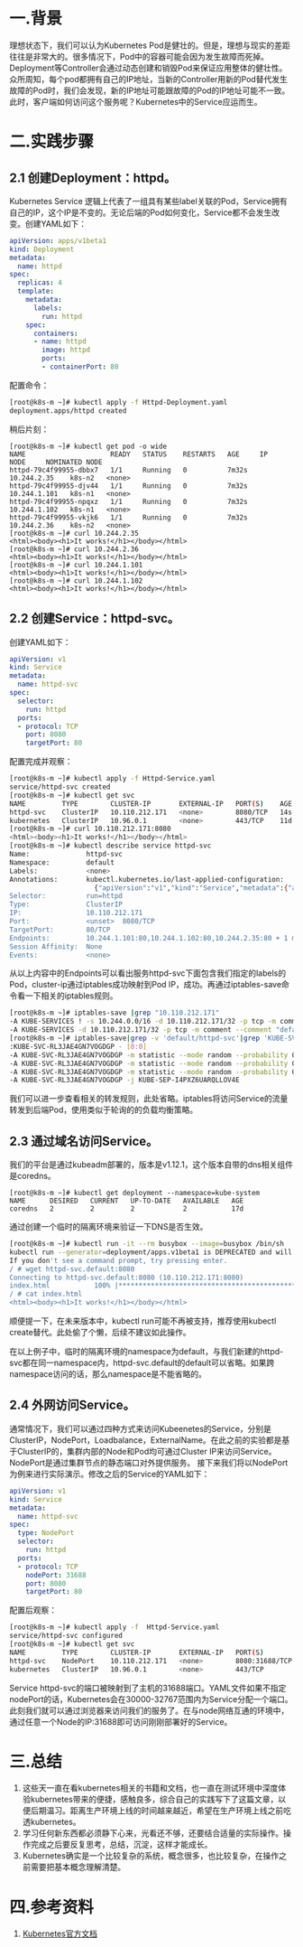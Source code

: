 # 一.背景
理想状态下，我们可以认为Kubernetes Pod是健壮的。但是，理想与现实的差距往往是非常大的。很多情况下，Pod中的容器可能会因为发生故障而死掉。Deployment等Controller会通过动态创建和销毁Pod来保证应用整体的健壮性。众所周知，每个pod都拥有自己的IP地址，当新的Controller用新的Pod替代发生故障的Pod时，我们会发现，新的IP地址可能跟故障的Pod的IP地址可能不一致。此时，客户端如何访问这个服务呢？Kubernetes中的Service应运而生。

# 二.实践步骤
## 2.1 创建Deployment：httpd。
Kubernetes Service 逻辑上代表了一组具有某些label关联的Pod，Service拥有自己的IP，这个IP是不变的。无论后端的Pod如何变化，Service都不会发生改变。创建YAML如下：
```yaml
apiVersion: apps/v1beta1
kind: Deployment
metadata:
  name: httpd
spec:
  replicas: 4
  template:
    metadata:
      labels:
        run: httpd
    spec:
      containers:
      - name: httpd
        image: httpd
        ports:
        - containerPort: 80
```
配置命令：
```bash
[root@k8s-m ~]# kubectl apply -f Httpd-Deployment.yaml
deployment.apps/httpd created
```
稍后片刻：
```
[root@k8s-m ~]# kubectl get pod -o wide
NAME                     READY   STATUS    RESTARTS   AGE     IP             NODE     NOMINATED NODE
httpd-79c4f99955-dbbx7   1/1     Running   0          7m32s   10.244.2.35    k8s-n2   <none>
httpd-79c4f99955-djv44   1/1     Running   0          7m32s   10.244.1.101   k8s-n1   <none>
httpd-79c4f99955-npqxz   1/1     Running   0          7m32s   10.244.1.102   k8s-n1   <none>
httpd-79c4f99955-vkjk6   1/1     Running   0          7m32s   10.244.2.36    k8s-n2   <none>
[root@k8s-m ~]# curl 10.244.2.35
<html><body><h1>It works!</h1></body></html>
[root@k8s-m ~]# curl 10.244.2.36
<html><body><h1>It works!</h1></body></html>
[root@k8s-m ~]# curl 10.244.1.101
<html><body><h1>It works!</h1></body></html>
[root@k8s-m ~]# curl 10.244.1.102
<html><body><h1>It works!</h1></body></html>
```

## 2.2 创建Service：httpd-svc。
创建YAML如下：
```yaml
apiVersion: v1
kind: Service
metadata:
  name: httpd-svc
spec:
  selector:
    run: httpd
  ports:
  - protocol: TCP
    port: 8080
    targetPort: 80
```
配置完成并观察：
```bash
[root@k8s-m ~]# kubectl apply -f Httpd-Service.yaml
service/httpd-svc created
[root@k8s-m ~]# kubectl get svc
NAME         TYPE        CLUSTER-IP       EXTERNAL-IP   PORT(S)    AGE
httpd-svc    ClusterIP   10.110.212.171   <none>        8080/TCP   14s
kubernetes   ClusterIP   10.96.0.1        <none>        443/TCP    11d
[root@k8s-m ~]# curl 10.110.212.171:8080
<html><body><h1>It works!</h1></body></html>
[root@k8s-m ~]# kubectl describe service httpd-svc
Name:              httpd-svc
Namespace:         default
Labels:            <none>
Annotations:       kubectl.kubernetes.io/last-applied-configuration:
                     {"apiVersion":"v1","kind":"Service","metadata":{"annotations":{},"name":"httpd-svc","namespace":"default"},"spec":{"ports":[{"port":8080,"...
Selector:          run=httpd
Type:              ClusterIP
IP:                10.110.212.171
Port:              <unset>  8080/TCP
TargetPort:        80/TCP
Endpoints:         10.244.1.101:80,10.244.1.102:80,10.244.2.35:80 + 1 more...
Session Affinity:  None
Events:            <none>
```
从以上内容中的Endpoints可以看出服务httpd-svc下面包含我们指定的labels的Pod，cluster-ip通过iptables成功映射到Pod IP，成功。再通过iptables-save命令看一下相关的iptables规则。
```bash
[root@k8s-m ~]# iptables-save |grep "10.110.212.171"
-A KUBE-SERVICES ! -s 10.244.0.0/16 -d 10.110.212.171/32 -p tcp -m comment --comment "default/httpd-svc: cluster IP" -m tcp --dport 8080 -j KUBE-MARK-MASQ
-A KUBE-SERVICES -d 10.110.212.171/32 -p tcp -m comment --comment "default/httpd-svc: cluster IP" -m tcp --dport 8080 -j KUBE-SVC-RL3JAE4GN7VOGDGP
[root@k8s-m ~]# iptables-save|grep -v 'default/httpd-svc'|grep 'KUBE-SVC-RL3JAE4GN7VOGDGP'
:KUBE-SVC-RL3JAE4GN7VOGDGP - [0:0]
-A KUBE-SVC-RL3JAE4GN7VOGDGP -m statistic --mode random --probability 0.25000000000 -j KUBE-SEP-R5YBMKYSG56R4KDU
-A KUBE-SVC-RL3JAE4GN7VOGDGP -m statistic --mode random --probability 0.33332999982 -j KUBE-SEP-7G5ANBWSVVLRNZAH
-A KUBE-SVC-RL3JAE4GN7VOGDGP -m statistic --mode random --probability 0.50000000000 -j KUBE-SEP-2PT6QZGNQHS4OL4I
-A KUBE-SVC-RL3JAE4GN7VOGDGP -j KUBE-SEP-I4PXZ6UARQLLOV4E
```
我们可以进一步查看相关的转发规则，此处省略。iptables将访问Service的流量转发到后端Pod，使用类似于轮询的的负载均衡策略。

## 2.3 通过域名访问Service。
我们的平台是通过kubeadm部署的，版本是v1.12.1，这个版本自带的dns相关组件是coredns。
```
[root@k8s-m ~]# kubectl get deployment --namespace=kube-system
NAME      DESIRED   CURRENT   UP-TO-DATE   AVAILABLE   AGE
coredns   2         2         2            2           17d
```
通过创建一个临时的隔离环境来验证一下DNS是否生效。
```bash
[root@k8s-m ~]# kubectl run -it --rm busybox --image=busybox /bin/sh
kubectl run --generator=deployment/apps.v1beta1 is DEPRECATED and will be removed in a future version. Use kubectl create instead.
If you don't see a command prompt, try pressing enter.
/ # wget httpd-svc.default:8080
Connecting to httpd-svc.default:8080 (10.110.212.171:8080)
index.html           100% |*******************************************************************************************************************************|    45  0:00:00 ETA
/ # cat index.html
<html><body><h1>It works!</h1></body></html>
```
顺便提一下，在未来版本中，kubectl run可能不再被支持，推荐使用kubectl create替代。此处偷了个懒，后续不建议如此操作。

在以上例子中，临时的隔离环境的namespace为default，与我们新建的httpd-svc都在同一namespace内，httpd-svc.default的default可以省略。如果跨namespace访问的话，那么namespace是不能省略的。
## 2.4 外网访问Service。
通常情况下，我们可以通过四种方式来访问Kubeenetes的Service，分别是ClusterIP，NodePort，Loadbalance，ExternalName。在此之前的实验都是基于ClusterIP的，集群内部的Node和Pod均可通过Cluster IP来访问Service。NodePort是通过集群节点的静态端口对外提供服务。
接下来我们将以NodePort为例来进行实际演示。修改之后的Service的YAML如下：
```yaml
apiVersion: v1
kind: Service
metadata:
  name: httpd-svc
spec:
  type: NodePort
  selector:
    run: httpd
  ports:
  - protocol: TCP
    nodePort: 31688
    port: 8080
    targetPort: 80
```
配置后观察：
```bash
[root@k8s-m ~]# kubectl apply -f  Httpd-Service.yaml
service/httpd-svc configured
[root@k8s-m ~]# kubectl get svc
NAME         TYPE        CLUSTER-IP       EXTERNAL-IP   PORT(S)          AGE
httpd-svc    NodePort    10.110.212.171   <none>        8080:31688/TCP   117m
kubernetes   ClusterIP   10.96.0.1        <none>        443/TCP          12d
```
Service httpd-svc的端口被映射到了主机的31688端口。YAML文件如果不指定nodePort的话，Kubernetes会在30000-32767范围内为Service分配一个端口。此刻我们就可以通过浏览器来访问我们的服务了。在与node网络互通的环境中，通过任意一个Node的IP:31688即可访问刚刚部署好的Service。

# 三.总结
1. 这些天一直在看kubernetes相关的书籍和文档，也一直在测试环境中深度体验kubernetes带来的便捷，感触良多，综合自己的实践写下了这篇文章，以便后期温习。距离生产环境上线的时间越来越近，希望在生产环境上线之前吃透kubernetes。
2. 学习任何新东西都必须静下心来，光看还不够，还要结合适量的实际操作。操作完成之后要反复思考，总结，沉淀，这样才能成长。
3. Kubernetes确实是一个比较复杂的系统，概念很多，也比较复杂，在操作之前需要把基本概念理解清楚。

# 四.参考资料
1. [Kubernetes官方文档](https://kubernetes.io/docs/concepts/services-networking/service/)
